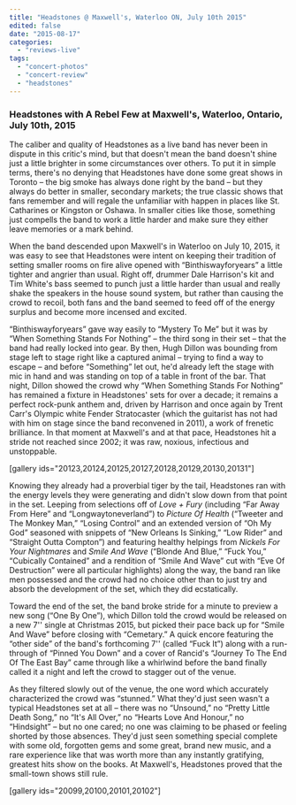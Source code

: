 ```yaml
---
title: "Headstones @ Maxwell's, Waterloo ON, July 10th 2015"
edited: false
date: "2015-08-17"
categories:
  - "reviews-live"
tags:
  - "concert-photos"
  - "concert-review"
  - "headstones"
---
```


### Headstones with A Rebel Few at Maxwell's, Waterloo, Ontario, July 10th, 2015

The caliber and quality of Headstones as a live band has never been in dispute in this critic's mind, but that doesn't mean the band doesn't shine just a little brighter in some circumstances over others. To put it in simple terms, there's no denying that Headstones have done some great shows in Toronto – the big smoke has always done right by the band – but they always do better in smaller, secondary markets; the true classic shows that fans remember and will regale the unfamiliar with happen in places like St. Catharines or Kingston or Oshawa. In smaller cities like those, something just compells the band to work a little harder and make sure they either leave memories or a mark behind.

When the band descended upon Maxwell's in Waterloo on July 10, 2015, it was easy to see that Headstones were intent on keeping their tradition of setting smaller rooms on fire alive opened with “Binthiswayforyears” a little tighter and angrier than usual. Right off, drummer Dale Harrison's kit and Tim White's bass seemed to punch just a little harder than usual and really shake the speakers in the house sound system, but rather than causing the crowd to recoil, both fans and the band seemed to feed off of the energy surplus and become more incensed and excited.

“Binthiswayforyears” gave way easily to “Mystery To Me” but it was by “When Something Stands For Nothing” – the third song in their set – that the band had really locked into gear. By then, Hugh Dillon was bounding from stage left to stage right like a captured animal – trying to find a way to escape – and before “Something” let out, he'd already left the stage with mic in hand and was standing on top of a table in front of the bar. That night, Dillon showed the crowd why “When Something Stands For Nothing” has remained a fixture in Headstones' sets for over a decade; it remains a perfect rock-punk anthem and, driven by Harrison and once again by Trent Carr's Olympic white Fender Stratocaster (which the guitarist has not had with him on stage since the band reconvened in 2011), a work of frenetic brilliance. In that moment at Maxwell's and at that pace, Headstones hit a stride not reached since 2002; it was raw, noxious, infectious and unstoppable.

\[gallery ids="20123,20124,20125,20127,20128,20129,20130,20131"\]

Knowing they already had a proverbial tiger by the tail, Headstones ran with the energy levels they were generating and didn't slow down from that point in the set. Leeping from selections off of _Love + Fury_ (including “Far Away From Here” and “Longwaytoneverland”) to _Picture Of Health_ (“Tweeter and The Monkey Man,” “Losing Control” and an extended version of “Oh My God” seasoned with snippets of “New Orleans Is Sinking,” “Low Rider” and “Straight Outta Compton”) and featuring healthy helpings from _Nickels For Your Nightmares_ and _Smile And Wave_ (“Blonde And Blue,” “Fuck You,” “Cubically Contained” and a rendition of “Smile And Wave” cut with “Eve Of Destruction” were all particular highlights) along the way, the band ran like men possessed and the crowd had no choice other than to just try and absorb the development of the set, which they did ecstatically.

Toward the end of the set, the band broke stride for a minute to preview a new song (“One By One”), which Dillon told the crowd would be released on a new 7'' single at Christmas 2015, but picked their pace back up for “Smile And Wave” before closing with “Cemetary.” A quick encore featuring the “other side” of the band's forthcoming 7'' (called “Fuck It”) along with a run-through of “Pinned You Down” and a cover of Rancid's “Journey To The End Of The East Bay” came through like a whirlwind before the band finally called it a night and left the crowd to stagger out of the venue.

As they filtered slowly out of the venue, the one word which accurately characterized the crowd was “stunned.” What they'd just seen wasn't a typical Headstones set at all – there was no “Unsound,” no “Pretty Little Death Song,” no “It's All Over,” no “Hearts Love And Honour,” no “Hindsight” – but no one cared; no one was claiming to be phased or feeling shorted by those absences. They'd just seen something special complete with some old, forgotten gems and some great, brand new music, and a rare experience like that was worth more than any instantly gratifying, greatest hits show on the books. At Maxwell's, Headstones proved that the small-town shows still rule.

\[gallery ids="20099,20100,20101,20102"\]
